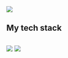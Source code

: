 <img src="https://capsule-render.vercel.app/api?type=waving&color=gradient&height=300&section=header&text=welcome&fontAlign=50&fontAlignY=40&desc=HAN's%20GitHub%20Profile&descAlign=60&fontSize=90" />

<h2> My tech stack <h2>
  
  
<img src="https://img.shields.io/badge/Android Studio-white?style=flat&logo=androidstudio&logoColor=3DDC84"/>
<img src="https://img.shields.io/badge/Kotlin-white?style=flat&logo=kotlin&logoColor=7F52FF"/>
